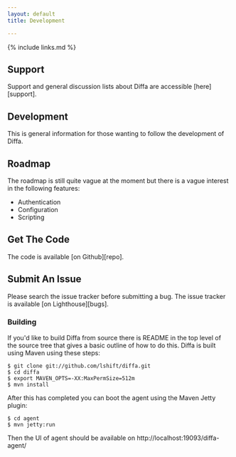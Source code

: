 ```yaml
---
layout: default
title: Development

---
```


{% include links.md %}

## Support

Support and general discussion lists about Diffa are accessible [here][support]. 

## Development

This is general information for those wanting to follow the development of Diffa.

## Roadmap

The roadmap is still quite vague at the moment but there is a vague interest in the following features:

* Authentication
* Configuration
* Scripting


## Get The Code

The code is available [on Github][repo].

## Submit An Issue

Please search the issue tracker before submitting a bug. The issue tracker is available [on Lighthouse][bugs].

### Building

If you'd like to build Diffa from source there is README in the top level of the source tree that gives a basic outline of how to do this. Diffa is built using Maven using these steps: 

	$ git clone git://github.com/lshift/diffa.git
	$ cd diffa
	$ export MAVEN_OPTS=-XX:MaxPermSize=512m
	$ mvn install

After this has completed you can boot the agent using the Maven Jetty plugin:

	$ cd agent
	$ mvn jetty:run

Then the UI of agent should be available on http://localhost:19093/diffa-agent/